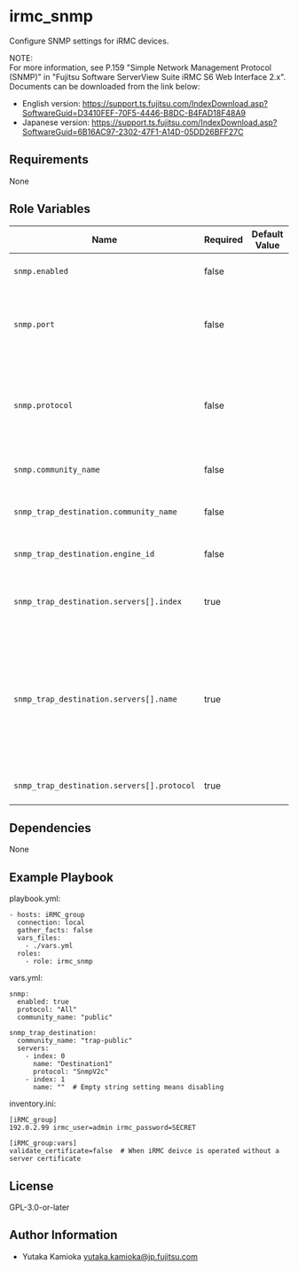 irmc_snmp
=========

Configure SNMP settings for iRMC devices.

NOTE:  
For more information, see P.159 "Simple Network Management Protocol (SNMP)" in "Fujitsu Software ServerView Suite iRMC S6 Web Interface 2.x".
Documents can be downloaded from the link below:

- English version: <https://support.ts.fujitsu.com/IndexDownload.asp?SoftwareGuid=D3410FEF-70F5-4446-B8DC-B4FAD18F48A9>
- Japanese version: <https://support.ts.fujitsu.com/IndexDownload.asp?SoftwareGuid=6B16AC97-2302-47F1-A14D-05DD26BFF27C>

Requirements
------------

None

Role Variables
--------------

| Name | Required | Default Value | Choices | Type | Description |
|------|----------|---------------|---------|------|-------------|
| `snmp.enabled` | false | | | bool | Enables/disables the SNMP service. |
| `snmp.port` | false | | | int | Port on which the SNMP service is listening (normally UDP 161). |
| `snmp.protocol` | false | | 'All', 'V3only' | str | SNMP protocol version to be used. If 'All' is specified, all SNMP protocol versions (SNMP v1/v2c/v3) are supported. |
| `snmp.community_name` | false | | | | SNMPv1/v2c Community name |
| `snmp_trap_destination.community_name` | false | | | str | Community name used for SNMP v1/v2 trap sending. |
| `snmp_trap_destination.engine_id` | false | | | str | The Engine ID is used for sending SNMPv3 traps. |
| `snmp_trap_destination.servers[].index` | true | | 0 to 6 | int | Forwarding of SNMP traps to up to seven SNMP servers is supported. |
| `snmp_trap_destination.servers[].name` | true | | | str | DNS names or IP addresses of the servers that are configured as trap destinations.<br/> If the empty string is specified, the trap transmission will be disabled.|
| `snmp_trap_destination.servers[].protocol` | true | | 'SnmpV1', 'SnmpV2c' | str | SNMP protocol version to be used. |

Dependencies
------------

None

Example Playbook
----------------

playbook.yml:

    - hosts: iRMC_group
      connection: local
      gather_facts: false
      vars_files:
        - ./vars.yml
      roles:
        - role: irmc_snmp

vars.yml:

    snmp:
      enabled: true
      protocol: "All"
      community_name: "public"

    snmp_trap_destination:
      community_name: "trap-public"
      servers:
        - index: 0
          name: "Destination1"
          protocol: "SnmpV2c"
        - index: 1
          name: ""  # Empty string setting means disabling

inventory.ini:

    [iRMC_group]
    192.0.2.99 irmc_user=admin irmc_password=SECRET

    [iRMC_group:vars]
    validate_certificate=false  # When iRMC deivce is operated without a server certificate

License
-------

GPL-3.0-or-later

Author Information
------------------

- Yutaka Kamioka <yutaka.kamioka@jp.fujitsu.com>
